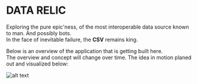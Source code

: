 # DATA RELIC

Exploring the pure epic'ness, of the most interoperable data source known to man. And possibly bots.  
In the face of inevitable failure, the **CSV** remains king.  
   
Below is an overview of the application that is getting built here.  
The overview and concept will change over time. The idea in motion planed out and visualized below:

![alt text](https://bafybeif5k6q6dwg2fxekxa5vktasf7fgtq2rqwsub2b4sqchpwkkzkru6q.ipfs.infura-ipfs.io/)

